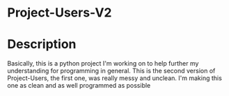 # Project-Users-V2
# Description
Basically, this is a python project I'm working on to help further my understanding for programming in general.
This is the second version of Project-Users, the first one, was really messy and unclean. I'm making this one as clean and as well      programmed as possible
